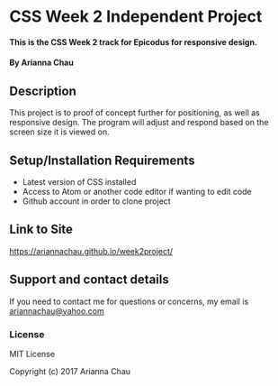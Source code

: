 # CSS Week 2 Independent Project

#### This is the CSS Week 2 track for Epicodus for responsive design.

#### By Arianna Chau

## Description

This project is to proof of concept further for positioning, as well as responsive design. The program will adjust and respond based on the screen size it is viewed on.

## Setup/Installation Requirements

* Latest version of CSS installed
* Access to Atom or another code editor if wanting to edit code
* Github account in order to clone project

## Link to Site

https://ariannachau.github.io/week2project/

## Support and contact details

If you need to contact me for questions or concerns, my email is ariannachau@yahoo.com

### License

MIT License

Copyright (c) 2017 Arianna Chau
